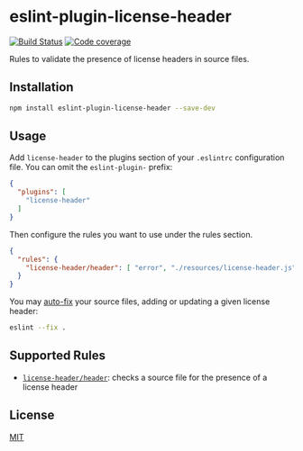 # eslint-plugin-license-header

[![Build Status](https://travis-ci.com/nikku/eslint-plugin-license-header.svg?branch=master)](https://travis-ci.com/nikku/eslint-plugin-license-header)
[![Code coverage](https://img.shields.io/codecov/c/github/nikku/eslint-plugin-license-header.svg)](https://codecov.io/gh/nikku/eslint-plugin-license-header)

Rules to validate the presence of license headers in source files.


## Installation

```sh
npm install eslint-plugin-license-header --save-dev
```


## Usage

Add `license-header` to the plugins section of your `.eslintrc` configuration file. You can omit the `eslint-plugin-` prefix:

```json
{
  "plugins": [
    "license-header"
  ]
}
```


Then configure the rules you want to use under the rules section.

```json
{
  "rules": {
    "license-header/header": [ "error", "./resources/license-header.js" ]
  }
}
```

You may [auto-fix](https://eslint.org/docs/user-guide/command-line-interface#fixing-problems) your source files, adding or updating a given license header:

```sh
eslint --fix .
```


## Supported Rules

* [`license-header/header`](./docs/rules/header.md): checks a source file for the presence of a license header


## License

[MIT](./LICENSE)





